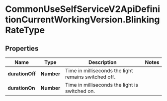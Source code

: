 # CommonUseSelfServiceV2ApiDefinitionCurrentWorkingVersion.BlinkingRateType

## Properties
Name | Type | Description | Notes
------------ | ------------- | ------------- | -------------
**durationOff** | **Number** | Time in milliseconds the light remains switched off. | 
**durationOn** | **Number** | Time in milliseconds the light is switched on. | 
